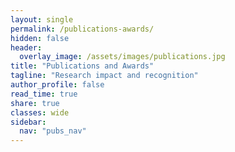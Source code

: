 ```yaml
---
layout: single
permalink: /publications-awards/
hidden: false
header:
  overlay_image: /assets/images/publications.jpg
title: "Publications and Awards"
tagline: "Research impact and recognition"
author_profile: false
read_time: true
share: true
classes: wide
sidebar:
  nav: "pubs_nav"
---
```


